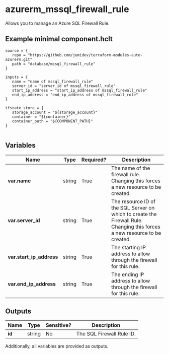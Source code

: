 # azurerm_mssql_firewall_rule

Allows you to manage an Azure SQL Firewall Rule.

## Example minimal component.hclt

```hcl
source = {
   repo = "https://github.com/jumidev/terraform-modules-auto-azurerm.git" 
   path = "database/mssql_firewall_rule" 
}

inputs = {
   name = "name of mssql_firewall_rule" 
   server_id = "server_id of mssql_firewall_rule" 
   start_ip_address = "start_ip_address of mssql_firewall_rule" 
   end_ip_address = "end_ip_address of mssql_firewall_rule" 
}

tfstate_store = {
   storage_account = "${storage_account}" 
   container = "${container}" 
   container_path = "${COMPONENT_PATH}" 
}


```

## Variables

| Name | Type | Required? |  Description |
| ---- | ---- | --------- |  ----------- |
| **var.name** | string | True | The name of the firewall rule. Changing this forces a new resource to be created. | 
| **var.server_id** | string | True | The resource ID of the SQL Server on which to create the Firewall Rule. Changing this forces a new resource to be created. | 
| **var.start_ip_address** | string | True | The starting IP address to allow through the firewall for this rule. | 
| **var.end_ip_address** | string | True | The ending IP address to allow through the firewall for this rule. | 



## Outputs

| Name | Type | Sensitive? | Description |
| ---- | ---- | --------- | --------- |
| **id** | string | No  | The SQL Firewall Rule ID. | 

Additionally, all variables are provided as outputs.
